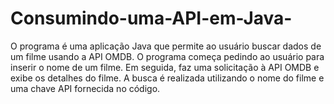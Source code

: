 # Consumindo-uma-API-em-Java-
O programa é uma aplicação Java que permite ao usuário buscar dados de um filme usando a API OMDB. O programa começa pedindo ao usuário para inserir o nome de um filme. Em seguida, faz uma solicitação à API OMDB e exibe os detalhes do filme. A busca é realizada utilizando o nome do filme e uma chave API fornecida no código.
